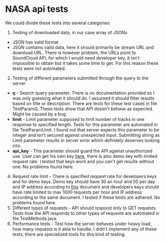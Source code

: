 # NASA api tests

We could divide these tests into several categories:
1. Testing of downloaded data, in our case array of JSONs
 - JSON has valid format
 - JSON contains valid data, here it should primarily be stream URL and download URL. There is however problem, the URLs point to SoundCloud API, for which I would need developer key, it isn't impossible to obtain but it takes some time to get. For this reason these tests were not automated. 
2. Testing of different parameters submitted through the query to the server
 - **q** - Search query parameter. There is no documentation provided so I was only guessing what it should do. I assumed it should filter results based on title or description. There are tests for these test cases in file TestParamQ. These tests show that API doesn't behave as expected. Might be caused by a bug.    
 - **limit** - Limit parameter supposed to limit number of tracks in one response to specified length. Tests for this parameter are automated in file TestParamLimit. I found out that server expects this parameter to be integer and isn't secured against unexpected input. Submitting string as Limit parameter results in server error which definitely deserves looking into.
 - **api_key** - This parameter should guard the API against unauthorized use. User can get his own key <a href='https://api.nasa.gov/#apply-for-an-api-key'>here</a>, there is also demo key with limited request rate. I tested that keys work and you can't get results without one. No problems found here. 
4. Request rate limit - There is specified request rate for developers keys and for demo keys. Demo key should have 30 an hour and 50 per day and IP address according to <a href='https://github.com/nasa/api-docs/blob/master/source/index.md'>this</a> document and developers keys should have rate limited to max 1000 requests per hour and IP address according to the same document. I tested if these limits are adhered. No problems found here
5. Different types of requests - API should respond only to GET requests. Tests how the API responds to other types of requests are automated in file TestMethods.java.
6. Performance tests - Test how the server behaves under heavy load, how many requests is it able to handle. I didn't implement any of these tests, there are specialized tools for this kind of testing.
